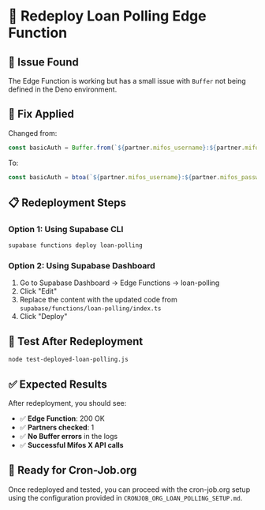 # 🔄 Redeploy Loan Polling Edge Function

## 🐛 Issue Found
The Edge Function is working but has a small issue with `Buffer` not being defined in the Deno environment.

## 🔧 Fix Applied
Changed from:
```typescript
const basicAuth = Buffer.from(`${partner.mifos_username}:${partner.mifos_password}`).toString('base64')
```

To:
```typescript
const basicAuth = btoa(`${partner.mifos_username}:${partner.mifos_password}`)
```

## 📋 Redeployment Steps

### Option 1: Using Supabase CLI
```bash
supabase functions deploy loan-polling
```

### Option 2: Using Supabase Dashboard
1. Go to Supabase Dashboard → Edge Functions → loan-polling
2. Click "Edit"
3. Replace the content with the updated code from `supabase/functions/loan-polling/index.ts`
4. Click "Deploy"

## 🧪 Test After Redeployment
```bash
node test-deployed-loan-polling.js
```

## ✅ Expected Results
After redeployment, you should see:
- ✅ **Edge Function**: 200 OK
- ✅ **Partners checked**: 1
- ✅ **No Buffer errors** in the logs
- ✅ **Successful Mifos X API calls**

## 🚀 Ready for Cron-Job.org
Once redeployed and tested, you can proceed with the cron-job.org setup using the configuration provided in `CRONJOB_ORG_LOAN_POLLING_SETUP.md`.






